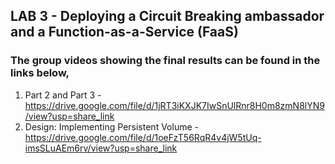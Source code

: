 ## LAB 3 - Deploying a Circuit Breaking ambassador and a Function-as-a-Service (FaaS)

### The group videos showing the final results can be found in the links below, 

  1) Part 2 and Part 3 - https://drive.google.com/file/d/1jRT3iKXJK7IwSnUlRnr8H0m8zmN8lYN9/view?usp=share_link
  2) Design: Implementing Persistent Volume - https://drive.google.com/file/d/1oeFzT56RqR4v4jW5tUq-imsSLuAEm6rv/view?usp=share_link
